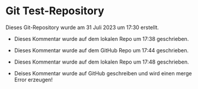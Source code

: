 # Git Test-Repository

Dieses Git-Repository wurde am 31 Juli 2023 um 17:30 erstellt.

- Dieses Kommentar wurde auf dem lokalen Repo um 17:38 geschrieben.
- Dieses Kommentar wurde auf dem GitHub Repo um 17:44 geschrieben.
- Dieses Kommentar wurde auf dem lokalen Repo um 17:48 geschrieben.

- Deises Kommentar wurde auf GitHub geschreiben und wird einen merge Error erzeugen!
